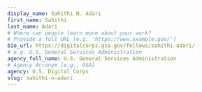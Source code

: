 ```yaml
---
display_name: Sahithi N. Adari
first_name: Sahithi
last_name: Adari
# Where can people learn more about your work?
# Provide a full URL [e.g. 'https://www.example.gov/']
bio_url: https://digitalcorps.gsa.gov/fellows/sahithi-adari/
# e.g. U.S. General Services Administration
agency_full_name: U.S. General Services Administration
# Agency Acronym [e.g., GSA]
agency: U.S. Digital Corps
slug: sahithi-n-adari
---
```

